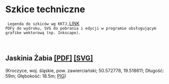 # Szkice techniczne
<code> Legenda do szkiców wg KKTJ,</code>[LINK](https://kktj.pl/Portals/0/szkice/legenda.pdf) <br>
<code>PDFy do wydruku, SVG do pobrania i edycji w programie obsługującym grafike wektorową (np. Inkscape). </code>

<br>

## Jaskinia Żabia [[PDF]](https://docs.google.com/viewer?url=https://github.com/dziury/szkice/raw/gh-pages/PDF/Jaskinia%20Z%CC%87abia.pdf) [[SVG]](https://github.com/dziury/szkice/raw/gh-pages/SVG/Jaskinia%20%C5%BBabia.svg)
(Kroczyce, woj. śląskie, pow. zawierciański; 50.572778, 19.518611; Długość: 59m; Głębokość: 18.5m; [PIG](http://jaskiniepolski.pgi.gov.pl/Details/Information/3531))
